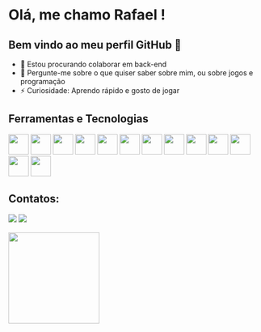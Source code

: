 # Olá, me chamo Rafael ! 
## Bem vindo ao meu perfil GitHub 👋

- 👯 Estou procurando colaborar em back-end
- 💬 Pergunte-me sobre o que quiser saber sobre mim, ou sobre jogos e programação
- ⚡ Curiosidade: Aprendo rápido e gosto de jogar

## Ferramentas e Tecnologias

<img loading="lazy" src="https://cdn.jsdelivr.net/gh/devicons/devicon/icons/git/git-original.svg" width="40" height="40"/> <img src="https://cdn.jsdelivr.net/gh/devicons/devicon/icons/bootstrap/bootstrap-original.svg" width=40 height=40/> <img src="https://cdn.jsdelivr.net/gh/devicons/devicon/icons/css3/css3-original.svg" width=40 height=40/> <img src="https://cdn.jsdelivr.net/gh/devicons/devicon/icons/django/django-plain.svg" width=40 height=40/> <img src="https://cdn.jsdelivr.net/gh/devicons/devicon/icons/html5/html5-original.svg" width=40 height=40/> <img src="https://cdn.jsdelivr.net/gh/devicons/devicon/icons/javascript/javascript-original.svg" width=40 height=40/> <img src="https://cdn.jsdelivr.net/gh/devicons/devicon/icons/jupyter/jupyter-original.svg" width=40 height=40/> <img src="https://cdn.jsdelivr.net/gh/devicons/devicon/icons/postgresql/postgresql-original.svg" width=40 height=40/> <img src="https://cdn.jsdelivr.net/gh/devicons/devicon/icons/python/python-original.svg" width=40 height=40/> <img src="https://cdn.jsdelivr.net/gh/devicons/devicon/icons/selenium/selenium-original.svg" width=40 height=40/> <img src="https://cdn.jsdelivr.net/gh/devicons/devicon/icons/sqlite/sqlite-original.svg" width=40 height=40/> <img src="https://cdn.jsdelivr.net/gh/devicons/devicon/icons/vscode/vscode-original.svg" width=40 height=40/> <img src="https://cdn.jsdelivr.net/gh/devicons/devicon/icons/pytest/pytest-original.svg" width=40 height=40/>

## Contatos:

<div>
<a href = "mailto:rxbpythondev@gmail.com"><img loading="lazy" src="https://img.shields.io/badge/Gmail-D14836?style=for-the-badge&logo=gmail&logoColor=white" target="_blank"></a>
<a href="https://www.linkedin.com/in/rafael-ximenes-blois/" target="_blank"><img loading="lazy" src="https://img.shields.io/badge/-LinkedIn-%230077B5?style=for-the-badge&logo=linkedin&logoColor=white" target="_blank"></a>   
</div>
<br>
<div>
<a href="https://github.com/RxbPythonDev">
<img loading="lazy" height="180em" src="https://github-readme-stats.vercel.app/api/top-langs/?username=RxbPythonDev&layout=compact&langs_count=7&theme=dracula"/>
</div>

<!--
**RxbPythonDev/RxbPythonDev** is a ✨ _special_ ✨ repository because its `README.md` (this file) appears on your GitHub profile.

Here are some ideas to get you started:

- 🔭 I’m currently working on ...
- 🌱 I’m currently learning ...
- 👯 I’m looking to collaborate on ...
- 🤔 I’m looking for help with ...
- 💬 Ask me about ...
- 📫 How to reach me: ...
- 😄 Pronouns: ...
- ⚡ Fun fact: ...
-->
